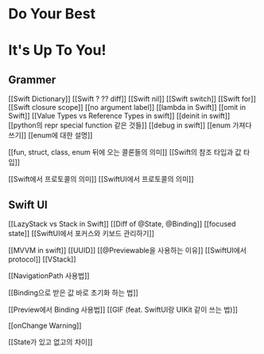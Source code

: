 
# Do Your Best
# It's Up To You!
## Grammer
[[Swift Dictionary]]
[[Swift ? ?? diff]]
[[Swift nil]]
[[Swift switch]]
[[Swift for]]
[[Swift closure scope]]
[[no argument label]]
[[lambda in Swift]]
[[omit in Swift]]
[[Value Types vs Reference Types in swift]]
[[deinit in swift]]
[[python의 repr special function 같은 것들]]
[[debug in swift]]
[[enum 가져다 쓰기]]
[[enum에 대한 설명]]

[[fun, struct, class, enum 뒤에 오는 콜론들의 의미]]
[[Swift의 참조 타입과 값 타입]]

[[Swift에서 프로토콜의 의미]]
[[SwiftUI에서 프로토콜의 의미]]

## Swift UI
[[LazyStack vs Stack in Swift]]
[[Diff of @State, @Binding]]
[[focused state]]
[[SwiftUI에서 포커스와 키보드 관리하기]]

[[MVVM in swift]]
[[UUID]]
[[@Previewable을 사용하는 이유]]
[[SwiftUI에서 protocol]]
[[VStack]]


[[NavigationPath 사용법]]

[[Binding으로 받은 값 바로 초기화 하는 법]]


[[Preview에서 Binding 사용법]]
[[GIF (feat. SwiftUI랑 UIKit 같이 쓰는 법)]]

[[onChange Warning]]

[[State가 있고 없고의 차이]]